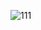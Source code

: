 ![111](https://github.com/piccolo-gatto/computer_vision/assets/108530800/00c36cd0-6310-4b13-a466-5344d7b09306)
